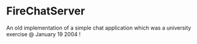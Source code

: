 FireChatServer
==============

An old implementation of a simple chat application which was a university exercise 
@ January 19 2004 !
